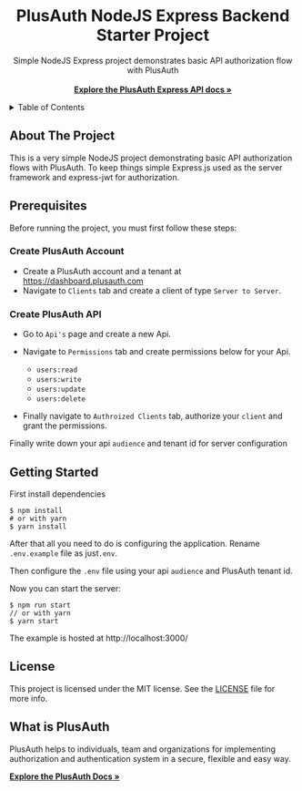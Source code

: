 <h1 align="center">PlusAuth NodeJS Express Backend Starter Project</h1>

 <p align="center">
    Simple NodeJS Express project demonstrates basic API authorization flow with PlusAuth
    <br />
    <br />
    <a href="https://github.com/PlusAuth/plusauth-nodejs-backend-starter"><strong>Explore the PlusAuth Express API docs »</strong></a>
</p>

<details>
  <summary>Table of Contents</summary>
    <li><a href="#about-the-project">About The Project</a></li>
    <li><a href="#prerequisites">Prerequisites</a></li>
    <li><a href="#getting-started">Getting Started</a></li>
    <li><a href="#license">License</a></li>
  </ol>
</details>

## About The Project

This is a very simple NodeJS project demonstrating basic API authorization flows with PlusAuth. To keep things simple Express.js used as the server framework and express-jwt for authorization.


## Prerequisites
Before running the project, you must first follow these steps:

### Create PlusAuth Account

- Create a PlusAuth account and a tenant at https://dashboard.plusauth.com
- Navigate to `Clients` tab and create a client of type `Server to Server`.


### Create PlusAuth API
- Go to `Api's` page and create a new Api. 
- Navigate to `Permissions` tab and create permissions below for your Api.

  - `users:read`
  - `users:write`
  - `users:update`
  - `users:delete`

- Finally navigate to `Authroized Clients` tab, authorize your `client` and grant the permissions.

Finally write down your api `audience` and tenant id for server configuration 

## Getting Started

First install dependencies 
```shell script
$ npm install
# or with yarn
$ yarn install
```

After that all you need to do is configuring the application. Rename `.env.example` file as just`.env`.

Then configure the `.env` file using your api `audience` and PlusAuth tenant id.

Now you can start the server:

```shell script
$ npm run start
// or with yarn
$ yarn start
```
    

The example is hosted at http://localhost:3000/

## License

This project is licensed under the MIT license. See the [LICENSE](LICENSE) file for more info.

## What is PlusAuth

PlusAuth helps to individuals, team and organizations for implementing authorization and authentication system in a secure, flexible and easy way.

<a href="https://docs.plusauth.com/"><strong>Explore the PlusAuth Docs »</strong></a>
